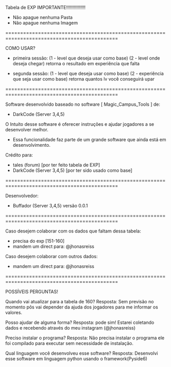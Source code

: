 Tabela de EXP
IMPORTANTE!!!!!!!!!!!!!!!
- Não apague nenhuma Pasta
- Não apague nenhuma Imagem

============================================================================================


COMO USAR?
- primeira sessão:
(1 - level que deseja usar como base)
(2 - level onde deseja chegar)
retorna o resultado em experiência que falta


- segunda sessão:
(1 - level que deseja usar como base)
(2 - experiência que seja usar como base)
retorna quantos lv você conseguirá upar


============================================================================================


Software desenvolvido baseado no software [ Magic_Campus_Tools ] de:
- DarkCode (Server 3,4,5)

O Intuíto desse software é oferecer instruções e ajudar jogadores a se desenvolver melhor.
- Essa funcionalidade faz parte de um grande software que ainda está em desenvolvimento.

Crédito para:
- tales (forum) [por ter feito tabela de EXP]
- DarkCode (Server 3,4,5) [por ter sido usado como base]


============================================================================================


Desenvolvedor:
- Buffador (Server 3,4,5)
versão 0.0.1


============================================================================================


Caso desejem colaborar com os dados que faltam dessa tabela:
- precisa do exp [151-160]
- mandem um direct para:
@jhonasreiss


Caso desejem colaborar com outros dados:
- mandem um direct para:
@jhonasreiss


============================================================================================

POSSÍVEIS PERGUNTAS!

Quando vai atualizar para a tabela de 160?
Resposta: Sem previsão no momento pôs vai depender da ajuda dos jogadores para me informar os valores.

Posso ajudar de alguma forma?
Resposta: pode sim! Estarei coletando dados e recebendo através do meu instagram (@jhonasreiss)

Preciso instalar o programa?
Resposta: Não precisa instalar o programa ele foi compilado para executar sem necessidade de instalação.

Qual linguagem você desenvolveu esse software?
Resposta: Desenvolvi esse software em linguagem python usando o framework(Pyside6)
